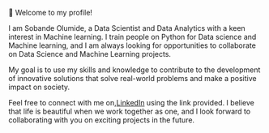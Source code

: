 👋 Welcome to my profile!

I am Sobande Olumide, a Data Scientist and Data Analytics with a keen interest in Machine learning. I train people on Python for Data science and Machine learning, and I am always looking for opportunities to collaborate on Data Science and Machine Learning projects.

My goal is to use my skills and knowledge to contribute to the development of innovative solutions that solve real-world problems and make a positive impact on society.

Feel free to connect with me on,[LinkedIn](https://www.linkedin.com/in/sobandeolumide) using the link provided. I believe that life is beautiful when we work together as one, and I look forward to collaborating with you on exciting projects in the future.
